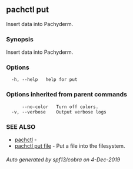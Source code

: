 ## pachctl put

Insert data into Pachyderm.

### Synopsis

Insert data into Pachyderm.

### Options

```
  -h, --help   help for put
```

### Options inherited from parent commands

```
      --no-color   Turn off colors.
  -v, --verbose    Output verbose logs
```

### SEE ALSO

* [pachctl](pachctl.md)	 - 
* [pachctl put file](pachctl_put_file.md)	 - Put a file into the filesystem.

###### Auto generated by spf13/cobra on 4-Dec-2019
